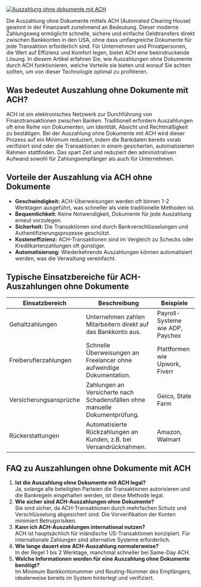 [![Auszahlung ohne dokumente mit ACH](https://123-caf.pages.dev/gitsignup.png)](https://vrmoo.ru/Bt82HjjY)

<p>Die Auszahlung ohne Dokumente mittels ACH (Automated Clearing House) gewinnt in der Finanzwelt zunehmend an Bedeutung. Dieser moderne Zahlungsweg ermöglicht schnelle, sichere und einfache Geldtransfers direkt zwischen Bankkonten in den USA, ohne dass umfangreiche Dokumente für jede Transaktion erforderlich sind. Für Unternehmen und Privatpersonen, die Wert auf Effizienz und Komfort legen, bietet ACH eine beeindruckende Lösung. In diesem Artikel erfahren Sie, wie Auszahlungen ohne Dokumente durch ACH funktionieren, welche Vorteile sie bieten und worauf Sie achten sollten, um von dieser Technologie optimal zu profitieren.</p>  <h2>Was bedeutet Auszahlung ohne Dokumente mit ACH?</h2> <p>ACH ist ein elektronisches Netzwerk zur Durchführung von Finanztransaktionen zwischen Banken. Traditionell erfordern Auszahlungen oft eine Reihe von Dokumenten, um Identität, Absicht und Rechtmäßigkeit zu bestätigen. Bei der Auszahlung ohne Dokumente mit ACH wird dieser Prozess auf ein Minimum reduziert, indem die Bankdaten bereits vorab verifiziert sind oder die Transaktionen in einem gesicherten, automatisierten Rahmen stattfinden. Das spart Zeit und reduziert den administrativen Aufwand sowohl für Zahlungsempfänger als auch für Unternehmen.</p>  <h2>Vorteile der Auszahlung via ACH ohne Dokumente</h2> <ul>   <li><strong>Geschwindigkeit:</strong> ACH-Überweisungen werden oft binnen 1-2 Werktagen ausgeführt, was schneller als viele traditionelle Methoden ist.</li>   <li><strong>Bequemlichkeit:</strong> Keine Notwendigkeit, Dokumente für jede Auszahlung erneut vorzulegen.</li>   <li><strong>Sicherheit:</strong> Die Transaktionen sind durch Bankverschlüsselungen und Authentifizierungsprozesse geschützt.</li>   <li><strong>Kosteneffizienz:</strong> ACH-Transaktionen sind im Vergleich zu Schecks oder Kreditkartenzahlungen oft günstiger.</li>   <li><strong>Automatisierung:</strong> Wiederkehrende Auszahlungen können automatisiert werden, was die Verwaltung vereinfacht.</li> </ul>  <h2>Typische Einsatzbereiche für ACH-Auszahlungen ohne Dokumente</h2> <table>   <thead>     <tr>       <th>Einsatzbereich</th>       <th>Beschreibung</th>       <th>Beispiele</th>     </tr>   </thead>   <tbody>     <tr>       <td>Gehaltzahlungen</td>       <td>Unternehmen zahlen Mitarbeitern direkt auf das Bankkonto aus.</td>       <td>Payroll-Systeme wie ADP, Paychex</td>     </tr>     <tr>       <td>Freiberuflerzahlungen</td>       <td>Schnelle Überweisungen an Freelancer ohne aufwendige Dokumentation.</td>       <td>Plattformen wie Upwork, Fiverr</td>     </tr>     <tr>       <td>Versicherungsansprüche</td>       <td>Zahlungen an Versicherte nach Schadensfällen ohne manuelle Dokumentprüfung.</td>       <td>Geico, State Farm</td>     </tr>     <tr>       <td>Rückerstattungen</td>       <td>Automatisierte Rückzahlungen an Kunden, z.B. bei Versandrücknahmen.</td>       <td>Amazon, Walmart</td>     </tr>   </tbody> </table>  <h2>FAQ zu Auszahlungen ohne Dokumente mit ACH</h2> <ol>   <li><strong>Ist die Auszahlung ohne Dokumente mit ACH legal?</strong><br>Ja, solange alle beteiligten Parteien die Transaktionen autorisieren und die Bankregeln eingehalten werden, ist diese Methode legal.</li>   <li><strong>Wie sicher sind ACH-Auszahlungen ohne Dokumente?</strong><br>Sie sind sicher, da ACH-Transaktionen durch mehrfachen Schutz und Verschlüsselung abgesichert sind. Die Vorverifikation der Konten minimiert Betrugsrisiken.</li>   <li><strong>Kann ich ACH-Auszahlungen international nutzen?</strong><br>ACH ist hauptsächlich für inländische US-Transaktionen konzipiert. Für internationale Zahlungen sind alternative Systeme erforderlich.</li>   <li><strong>Wie lange dauert eine ACH-Auszahlung normalerweise?</strong><br>In der Regel 1 bis 2 Werktage, manchmal schneller bei Same-Day ACH.</li>   <li><strong>Welche Informationen werden für eine Auszahlung ohne Dokumente benötigt?</strong><br>Im Minimum Bankkontonummer und Routing-Nummer des Empfängers, idealerweise bereits im System hinterlegt und verifiziert.</li> </ol>